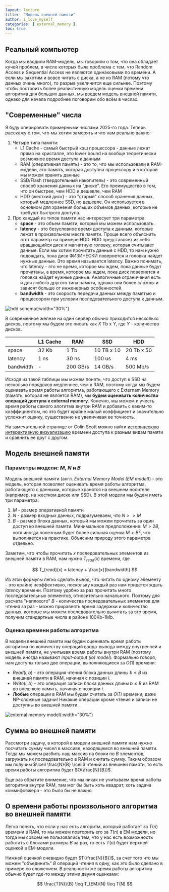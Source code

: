```yaml
---
layout: lecture
title:  "Модель внешней памяти"
author: i_love_myself
categories: [ external_memory ]
toc: true
---
```


## Реальный компьютер

Когда мы вводили RAM-модель, мы говорили о том, что она обладает кучей проблем, в числе которых была проблема с тем, что Random Access и Sequential Access не являются одинаковыми по времени. А если мы захотим и вовсе читать с диска, а не из RAM (потому что данных очень много), то разрыв увеличится еще сильнее. Поэтому чтобы построить более реалистичную модель оценки времени алгоритма для больших данных, мы введем модель внешней памяти, однако для начала подробнее поговорим обо всём в числах.

## "Современные" числа

Я буду оперировать примерными числами 2025-го года. Теперь расскажу о том, что мы хотим замерять и что нам реально важно:

1. Четыре типа памяти:
   * L1 Cache - самый быстрый кэш процессора - данные лежат прямо на кристалле, это lower bound на вообще теоретически возможное время доступа к данным
   * RAM (оперативная память) - это то, что мы использовали в RAM-модели, это память, которая доступна процессору и в которой мы можем хранить данные
   * SSD/Flash (твердотельный накопитель) - это современный способ хранения данных на "диске". Его преимущество в том, что он быстрее, чем HDD и дешевле, чем RAM
   * HDD (жесткий диск) - это "старый" способ хранения данных, который медленнее SSD, но дешевле. Он используется в основном для хранения больших объемов данных, которые не требуют быстрого доступа.
2. Про каждый из типов памяти нас интересует три параметра:
   * **space** - это объем памяти, который мы можем использовать.
   * **latency** - это безусловное время доступа к данным, которые лежат в произвольном месте памяти. Проще всего объяснить этот параметр на примере HDD. HDD представляет из себя вращающийся диск и магнитную головку, которая считывает данные. Если мы хотим прочитать данные с HDD, то нам нужно подождать, пока диск ФИЗИЧЕСКИ повернется и головка найдет нужные данные. Это время называется latency. Важно понимать, что latency - это не время, которое мы ждем, пока данные будут прочитаны, а время, которое мы ждем, пока диск повернется и головка найдет нужные данные. Аналогичные ограничения есть и для любого другого типа памяти, однако они более сложны и зависят больше от инженерных особенностей.
   * **bandwidth** - это скорость передачи данных между памятью и процессором при условии последовательного доступа к данным.

![hdd schema](img/hdd.png){:width="30%"}

В современное железе на один сервер обычно приходится несколько дисков, поэтому мы будем это писать как $X$ Tb x $Y$, где $Y$ - количество дисков.

|  | L1 Cache | RAM | SSD | HDD |
|-----------|-----|-----|-----|-----|
| space     | 32 Kb | 1 Tb | 10 TB x 10 | 20 Tb x 50 |
| latency   | 1 ns | 30 ns | 100 us | 4 ms |
| bandwidth | - | 200 GB/s | 14 GB/s | 500 Mb/s |

Исходя из такой таблицы мы можем понять, что доступ к SSD на несколько порядоков медленнее, чем к RAM, поэтому когда мы будем оценивать время работы алгоритма, работающего с Externam Memory (память, которая не является RAM), мы **будем оценивать количество операций доступа к external memory**. Конечно, мы можем и учесть время работы самого алогитма внутри RAM и добавить с каким-то коэффициентом, но это будет крайне малый коэффициент и значительно усложнит оценку, существенно не увеличивая ее точность.

На замечательной странице от Colin Scott можно найти [историческую интерактивную визуализацию](https://colin-scott.github.io/personal_website/research/interactive_latency.html) времени доступа к разным видам памяти и сравнить ее друг с другом.

## Модель внешней памяти

### Параметры модели: $M$, $N$ и $B$

Модель внешней памяти (англ. _External Memory Model (EM model)_) - это модель, которая позволяет оценивать время работы алгоритма, работающего с данными, которые хранятся на внешнем носителе (например, на жестком диске или SSD). В этой модели мы будем иметь три параметра:

1. $M$ - размер оперативной памяти
2. $N$ - размер входных данных, подразумеваем, что $N >> M$
3. $B$ - размер блока данных, который мы можем прочитать за один доступ ко внешней памяти. Минимальное предположение: $M > 2B$, хотя иногда полезным будет более сильная оценка $M > B^2$, что выполняется на практике. Объясним природу этого параметра отдельно.

Заметим, что чтобы прочитать $x$ последовательных элементов из внешней памяти в RAM, нам нужно $T_{read}(x)$ времени, где

$$ T_{read}(x) = latency + \frac{x}{bandwidth} $$

Из этой формулы легко сделать вывод, что читать по одному элементу - это крайне неэффективно, поскольку каждый раз нам придется ждать $latency$ времени. Поэтому удобно за раз прочитать много последовательных элементов, относительно начального. Поэтому для расчета "неплохого" $B$ - количества последовательных элементов для чтения за раз - можно приравнять время задержки и количество данных, которые мы можем последовательно вычитать за это время, получим стандартные числа в районе 100Kb-1Mb.

### Оценка времени работы алгоритма

В модели внешней памяти мы будем оценивать время работы алгоритма по количеству операций ввода-вывода между внутренней и внешней памяти, не учитывая время работы внутри RAM (поэтому модель иногда называют _input-output (io) model_). Формально говоря, нам доступы только две операции, выполняющиеся за $O(1)$ времени:

* $Read(i, b)$ - это операция чтения блока данных длины $b \leq B$ из внешней памяти в RAM, начиная с позиции $i$.
* $Write(i, b)$ - это операция записи блока данных длины $b \leq B$ из RAM во внешнюю память, начиная с позиции $i$.
* **Любые** операции в RAM мы будем считать за $O(1)$ времени, даже NP-сложные задачи! Никакие операции кроме чтения и записи не доступны во внешней памяти.

![external memory model](img/external-memory-model.png){:width="30%"}

## Сумма во внешней памяти

Рассмотри задачу, в которой в модели внешней памяти нам нужно посчитать сумму чисел в массиве, находящемся во внешней памяти. Тогда мы можем разбить наш массив на блоки по $B$ элементов, загружать их последовательно в RAM и считать сумму. Таким образом мы получим $\lceil \frac{N}{B} \rceil$ чтений из внешней памяти, то есть время работы алгоритма будет $O(\frac{N}{B})$.

Еще раз обратите внимение, что мы никак не учитываем время работы алгоритма внутри RAM, там мог бы быть хоть квадрат, хоть задача коммифояжера - это было бы не важно.

## О времени работы произвольного алгоритма во внешней памяти

Легко понять, что если у нас есть алгоритм, который работает за $T(n)$ времени в RAM, то мы можем повторить его за $T(n)$ в EM модели, но тогда мы совсем не пользовались тем, что у нас есть возможность работать с блоками размера $B$ за раз, то есть $T(n)$ будет верхней оценкой в EM-модели.

Нижней оценкой очевидно будет $T(\frac{N}{B})$, за счет того что мы можем "объединить" $B$ операций чтения в одну, как это было сделано в примере со сложением. В реальности же время работы алгоритма обычно будет где-то между этими двумя оценками:

$$ \frac{T(N)}{B} \leq T_{EM}(N) \leq T(N) $$

